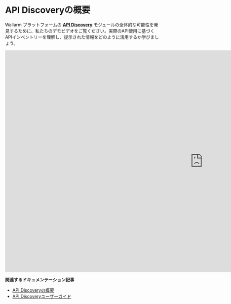 # API Discoveryの概要

Wallarm プラットフォームの [**API Discovery**](../about-wallarm/api-discovery.ja.md) モジュールの全体的な可能性を発見するために、私たちのデモビデオをご覧ください。実際のAPI使用に基づくAPIインベントリーを理解し、提示された情報をどのように活用するか学びましょう。

<div class="video-wrapper">
  <iframe width="1280" height="720" src="https://www.youtube.com/embed/0bRHVtpWkJ8" frameborder="0" allow="accelerometer; autoplay; encrypted-media; gyroscope; picture-in-picture" allowfullscreen></iframe>
</div>

**関連するドキュメンテーション記事**

* [API Discoveryの概要](../about-wallarm/api-discovery.ja.md)
* [API Discoveryユーザーガイド](../user-guides/api-discovery.ja.md)
